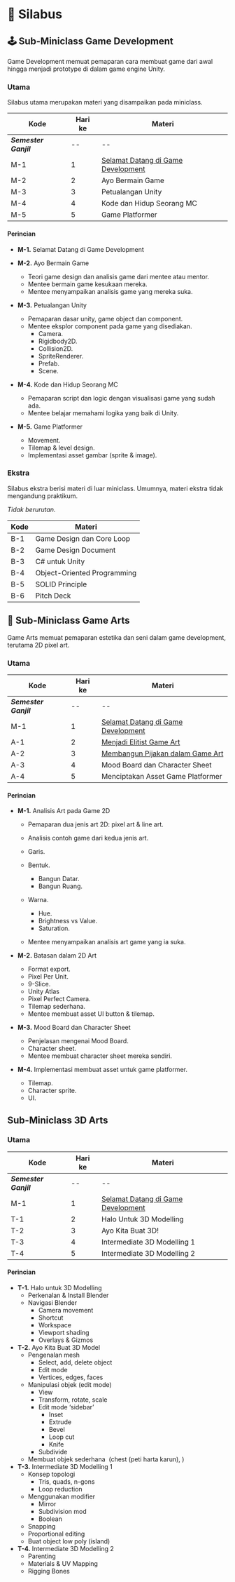 # 📜 Silabus

## 🕹️ Sub-Miniclass Game Development

Game Development memuat pemaparan cara membuat game dari awal hingga menjadi prototype di dalam game engine Unity.

### Utama

Silabus utama merupakan materi yang disampaikan pada miniclass.

| Kode                  | Hari ke | Materi                                       |
| --------------------- | ------- | -------------------------------------------- |
| ***Semester Ganjil*** | --      | --                                           |
| M-1                   | 1       | [Selamat Datang di Game Development](M-1.md) |
| M-2                   | 2       | Ayo Bermain Game                             |
| M-3                   | 3       | Petualangan Unity                            |
| M-4                   | 4       | Kode dan Hidup Seorang MC                    |
| M-5                   | 5       | Game Platformer                              |

#### Perincian

- **M-1.** Selamat Datang di Game Development
	
- **M-2.** Ayo Bermain Game
	- Teori game design dan analisis game dari mentee atau mentor.
	- Mentee bermain game kesukaan mereka.
	- Mentee menyampaikan analisis game yang mereka suka.
	
- **M-3.** Petualangan Unity
	- Pemaparan dasar unity, game object dan component.
	- Mentee eksplor component pada game yang disediakan.
		- Camera.
		- Rigidbody2D.
		- Collision2D.
		- SpriteRenderer.
		- Prefab.
		- Scene.
	
- **M-4.** Kode dan Hidup Seorang MC
	- Pemaparan script dan logic dengan visualisasi game yang sudah ada.
	- Mentee belajar memahami logika yang baik di Unity.
    
- **M-5.** Game Platformer
	- Movement.
	- Tilemap & level design.
	- Implementasi asset gambar (sprite & image).
    
### Ekstra

Silabus ekstra berisi materi di luar miniclass. Umumnya, materi ekstra tidak mengandung praktikum.


*Tidak berurutan.*

| Kode | Materi                      |
| ---- | --------------------------- |
| B-1  | Game Design dan Core Loop   |
| B-2  | Game Design Document        |
| B-3  | C# untuk Unity              |
| B-4  | Object-Oriented Programming |
| B-5  | SOLID Principle             |
| B-6  | Pitch Deck                  |

## 🎨 Sub-Miniclass Game Arts

Game Arts memuat pemaparan estetika dan seni dalam game development, terutama 2D pixel art.

### Utama
  
| Kode                  | Hari ke | Materi                                       |
| --------------------- | ------- | -------------------------------------------- |
| ***Semester Ganjil*** | --      | --                                           |
| M-1                   | 1       | [Selamat Datang di Game Development](M-1.md) |
| A-1                   | 2       | [Menjadi Elitist Game Art](A-1.md)           |
| A-2                   | 3       | [Membangun Pijakan dalam Game Art](A-2.md)   |
| A-3                   | 4       | Mood Board dan Character Sheet               |
| A-4                   | 5       | Menciptakan Asset Game Platformer            |

#### Perincian

- **M-1.** Analisis Art pada Game 2D
	- Pemaparan dua jenis art 2D: pixel art & line art.
	- Analisis contoh game dari kedua jenis art.
	- Garis.
	- Bentuk.
		- Bangun Datar.
		- Bangun Ruang.
		
	- Warna.
		- Hue.
		- Brightness vs Value.
		- Saturation.
	    
	- Mentee menyampaikan analisis art game yang ia suka.
    
- **M-2.** Batasan dalam 2D Art
	- Format export.
	- Pixel Per Unit.
	- 9-Slice.
	- Unity Atlas
	- Pixel Perfect Camera.
	- Tilemap sederhana.
	- Mentee membuat asset UI button & tilemap.
    
- **M-3.** Mood Board dan Character Sheet
	- Penjelasan mengenai Mood Board.
	- Character sheet.
	- Mentee membuat character sheet mereka sendiri.
    
- **M-4.** Implementasi membuat asset untuk game platformer.
	- Tilemap.
	- Character sprite.
	- UI.
    

## Sub-Miniclass 3D Arts

### Utama

| Kode                  | Hari ke | Materi                                       |
| --------------------- | ------- | -------------------------------------------- |
| ***Semester Ganjil*** | --      | --                                           |
| M-1                   | 1       | [Selamat Datang di Game Development](M-1.md) |
| T-1                   | 2       | Halo Untuk 3D Modelling                      |
| T-2                   | 3       | Ayo Kita Buat 3D!                            |
| T-3                   | 4       | Intermediate 3D Modelling 1                  |
| T-4                   | 5       | Intermediate 3D Modelling 2                  |

#### Perincian

- **T-1.** Halo untuk 3D Modelling
    - Perkenalan & Install Blender
    - Navigasi Blender
        - Camera movement
        - Shortcut
        - Workspace
        - Viewport shading
        - Overlays & Gizmos
- **T-2.** Ayo Kita Buat 3D Model
    - Pengenalan mesh
        - Select, add, delete object
        - Edit mode
        - Vertices, edges, faces
    - Manipulasi objek (edit mode)
        - View
        - Transform, rotate, scale
        - Edit mode ‘sidebar’
            - Inset
            - Extrude
            - Bevel
            - Loop cut
            - Knife
        - Subdivide
    - Membuat objek sederhana  (chest (peti harta karun), )
- **T-3.** Intermediate 3D Modelling 1
    - Konsep topologi 
        - Tris, quads, n-gons
        - Loop reduction
    - Menggunakan modifier
        - Mirror
        - Subdivision mod
        - Boolean
    - Snapping
    - Proportional editing
    - Buat object low poly (island)
- **T-4.** Intermediate 3D Modelling 2
    - Parenting
    - Materials & UV Mapping
    - Rigging Bones
